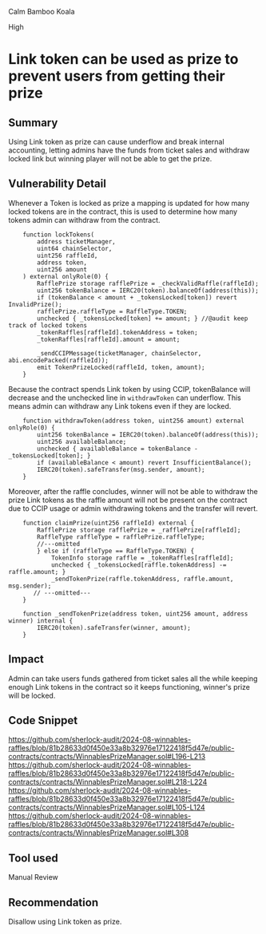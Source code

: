 Calm Bamboo Koala

High

# Link token can be used as prize to prevent users from getting their prize

## Summary
Using Link token as prize can cause underflow and break internal accounting, letting admins have the funds from ticket sales and withdraw locked link but winning player will not be able to get the prize.
## Vulnerability Detail
Whenever a Token is locked as prize a mapping is updated for how many locked tokens are in the contract, this is used to determine how many tokens admin can withdraw from the contract.
```solidity
    function lockTokens(
        address ticketManager,
        uint64 chainSelector,
        uint256 raffleId,
        address token,
        uint256 amount
    ) external onlyRole(0) {
        RafflePrize storage rafflePrize = _checkValidRaffle(raffleId);
        uint256 tokenBalance = IERC20(token).balanceOf(address(this));
        if (tokenBalance < amount + _tokensLocked[token]) revert InvalidPrize();
        rafflePrize.raffleType = RaffleType.TOKEN;
        unchecked { _tokensLocked[token] += amount; } //@audit keep track of locked tokens
        _tokenRaffles[raffleId].tokenAddress = token;
        _tokenRaffles[raffleId].amount = amount;

        _sendCCIPMessage(ticketManager, chainSelector, abi.encodePacked(raffleId));
        emit TokenPrizeLocked(raffleId, token, amount);
    }
```
Because the contract spends Link token by using CCIP, tokenBalance will decrease and the unchecked line in `withdrawToken` can underflow. This means admin can withdraw any Link tokens even if they are locked. 
```solidity
    function withdrawToken(address token, uint256 amount) external onlyRole(0) {
        uint256 tokenBalance = IERC20(token).balanceOf(address(this));
        uint256 availableBalance;
        unchecked { availableBalance = tokenBalance - _tokensLocked[token]; }
        if (availableBalance < amount) revert InsufficientBalance();
        IERC20(token).safeTransfer(msg.sender, amount);
    }
```
Moreover, after the raffle concludes, winner will not be able to withdraw the prize Link tokens as the raffle amount will not be present on the contract due to CCIP usage or admin withdrawing tokens and the transfer will revert.
```solidity
    function claimPrize(uint256 raffleId) external {
        RafflePrize storage rafflePrize = _rafflePrize[raffleId];
        RaffleType raffleType = rafflePrize.raffleType;
        //---omitted
        } else if (raffleType == RaffleType.TOKEN) {
            TokenInfo storage raffle = _tokenRaffles[raffleId];
            unchecked { _tokensLocked[raffle.tokenAddress] -= raffle.amount; }
            _sendTokenPrize(raffle.tokenAddress, raffle.amount, msg.sender);
       // ---omitted---        
    }

    function _sendTokenPrize(address token, uint256 amount, address winner) internal {
        IERC20(token).safeTransfer(winner, amount);
    }
```
## Impact
Admin can take users funds gathered from ticket sales all the while keeping enough Link tokens in the contract so it keeps functioning, winner's prize will be locked.
## Code Snippet
https://github.com/sherlock-audit/2024-08-winnables-raffles/blob/81b28633d0f450e33a8b32976e17122418f5d47e/public-contracts/contracts/WinnablesPrizeManager.sol#L196-L213
https://github.com/sherlock-audit/2024-08-winnables-raffles/blob/81b28633d0f450e33a8b32976e17122418f5d47e/public-contracts/contracts/WinnablesPrizeManager.sol#L218-L224
https://github.com/sherlock-audit/2024-08-winnables-raffles/blob/81b28633d0f450e33a8b32976e17122418f5d47e/public-contracts/contracts/WinnablesPrizeManager.sol#L105-L124
https://github.com/sherlock-audit/2024-08-winnables-raffles/blob/81b28633d0f450e33a8b32976e17122418f5d47e/public-contracts/contracts/WinnablesPrizeManager.sol#L308
## Tool used

Manual Review

## Recommendation
Disallow using Link token as prize.